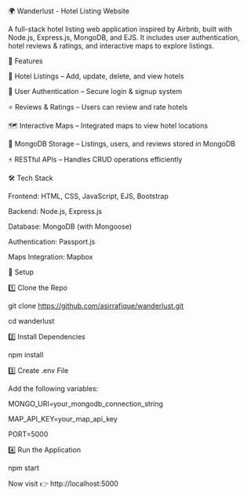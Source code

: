 🌍 Wanderlust - Hotel Listing Website

A full-stack hotel listing web application inspired by Airbnb, built with Node.js, Express.js, MongoDB, and EJS.
It includes user authentication, hotel reviews & ratings, and interactive maps to explore listings.

🚀 Features

🏨 Hotel Listings – Add, update, delete, and view hotels

👤 User Authentication – Secure login & signup system

⭐ Reviews & Ratings – Users can review and rate hotels

🗺️ Interactive Maps – Integrated maps to view hotel locations

📂 MongoDB Storage – Listings, users, and reviews stored in MongoDB

⚡ RESTful APIs – Handles CRUD operations efficiently

🛠️ Tech Stack

Frontend: HTML, CSS, JavaScript, EJS, Bootstrap

Backend: Node.js, Express.js

Database: MongoDB (with Mongoose)

Authentication: Passport.js

Maps Integration: Mapbox

📂 Setup

1️⃣ Clone the Repo

git clone https://github.com/asirrafique/wanderlust.git

cd wanderlust

2️⃣ Install Dependencies

npm install

3️⃣ Create .env File

Add the following variables:

MONGO_URI=your_mongodb_connection_string

MAP_API_KEY=your_map_api_key

PORT=5000

4️⃣ Run the Application

npm start

Now visit 👉 http://localhost:5000
